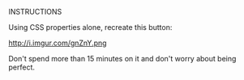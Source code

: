 
INSTRUCTIONS

Using CSS properties alone, recreate this button: 

http://i.imgur.com/gnZnY.png

Don't spend more than 15 minutes on it and don't worry about being perfect. 
